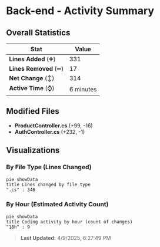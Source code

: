 # Back-end - Activity Summary 

## Overall Statistics

| Stat                   | Value                                                             |
| ---------------------- | ----------------------------------------------------------------- |
| **Lines Added** (➕)   | 331                                          |
| **Lines Removed** (➖) | 17                                        |
| **Net Change** (↕)    | 314                |
| **Active Time** (⌚)   | 6 minutes |


## Modified Files
- **ProductController.cs** (+99, -16)
- **AuthController.cs** (+232, -1)

## Visualizations

### By File Type (Lines Changed)

```mermaid
pie showData
title Lines changed by file type
".cs" : 348
```

### By Hour (Estimated Activity Count)

```mermaid
pie showData
title Coding activity by hour (count of changes)
"18h" : 9
```


> **Last Updated:** 4/9/2025, 6:27:49 PM